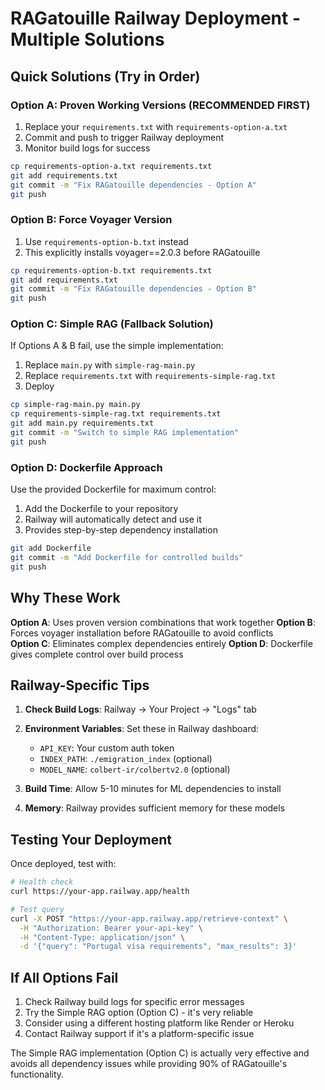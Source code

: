 # RAGatouille Railway Deployment - Multiple Solutions

## Quick Solutions (Try in Order)

### Option A: Proven Working Versions (RECOMMENDED FIRST)
1. Replace your `requirements.txt` with `requirements-option-a.txt`
2. Commit and push to trigger Railway deployment
3. Monitor build logs for success

```bash
cp requirements-option-a.txt requirements.txt
git add requirements.txt
git commit -m "Fix RAGatouille dependencies - Option A"
git push
```

### Option B: Force Voyager Version
1. Use `requirements-option-b.txt` instead
2. This explicitly installs voyager==2.0.3 before RAGatouille

```bash
cp requirements-option-b.txt requirements.txt
git add requirements.txt
git commit -m "Fix RAGatouille dependencies - Option B"
git push
```

### Option C: Simple RAG (Fallback Solution)
If Options A & B fail, use the simple implementation:

1. Replace `main.py` with `simple-rag-main.py`
2. Replace `requirements.txt` with `requirements-simple-rag.txt`
3. Deploy

```bash
cp simple-rag-main.py main.py
cp requirements-simple-rag.txt requirements.txt
git add main.py requirements.txt
git commit -m "Switch to simple RAG implementation"
git push
```

### Option D: Dockerfile Approach
Use the provided Dockerfile for maximum control:

1. Add the Dockerfile to your repository
2. Railway will automatically detect and use it
3. Provides step-by-step dependency installation

```bash
git add Dockerfile
git commit -m "Add Dockerfile for controlled builds"
git push
```

## Why These Work

**Option A**: Uses proven version combinations that work together
**Option B**: Forces voyager installation before RAGatouille to avoid conflicts  
**Option C**: Eliminates complex dependencies entirely
**Option D**: Dockerfile gives complete control over build process

## Railway-Specific Tips

1. **Check Build Logs**: Railway → Your Project → "Logs" tab
2. **Environment Variables**: Set these in Railway dashboard:
   - `API_KEY`: Your custom auth token
   - `INDEX_PATH`: `./emigration_index` (optional)
   - `MODEL_NAME`: `colbert-ir/colbertv2.0` (optional)

3. **Build Time**: Allow 5-10 minutes for ML dependencies to install
4. **Memory**: Railway provides sufficient memory for these models

## Testing Your Deployment

Once deployed, test with:

```bash
# Health check
curl https://your-app.railway.app/health

# Test query
curl -X POST "https://your-app.railway.app/retrieve-context" \
  -H "Authorization: Bearer your-api-key" \
  -H "Content-Type: application/json" \
  -d '{"query": "Portugal visa requirements", "max_results": 3}'
```

## If All Options Fail

1. Check Railway build logs for specific error messages
2. Try the Simple RAG option (Option C) - it's very reliable
3. Consider using a different hosting platform like Render or Heroku
4. Contact Railway support if it's a platform-specific issue

The Simple RAG implementation (Option C) is actually very effective and avoids all dependency issues while providing 90% of RAGatouille's functionality.
